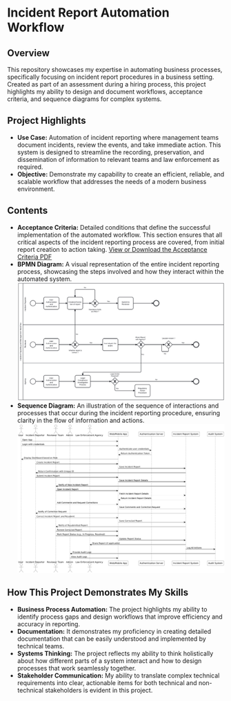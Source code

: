 # Incident Report Automation Workflow

## Overview
This repository showcases my expertise in automating business processes, specifically focusing on incident report procedures in a business setting. Created as part of an assessment during a hiring process, this project highlights my ability to design and document workflows, acceptance criteria, and sequence diagrams for complex systems.

## Project Highlights
- **Use Case:** Automation of incident reporting where management teams document incidents, review the events, and take immediate action. This system is designed to streamline the recording, preservation, and dissemination of information to relevant teams and law enforcement as required.
- **Objective:** Demonstrate my capability to create an efficient, reliable, and scalable workflow that addresses the needs of a modern business environment.

## Contents
- **Acceptance Criteria:** Detailed conditions that define the successful implementation of the automated workflow. This section ensures that all critical aspects of the incident reporting process are covered, from initial report creation to action taking. [View or Download the Acceptance Criteria PDF](Acceptance%20Criteria.pdf)
- **BPMN Diagram:** A visual representation of the entire incident reporting process, showcasing the steps involved and how they interact within the automated system. ![BPMN Diagram](BPMN_Diagram.svg)
- **Sequence Diagram:** An illustration of the sequence of interactions and processes that occur during the incident reporting procedure, ensuring clarity in the flow of information and actions. ![Sequence Diagram](Sequence_Diagram.png)


## How This Project Demonstrates My Skills
- **Business Process Automation:** The project highlights my ability to identify process gaps and design workflows that improve efficiency and accuracy in reporting.
- **Documentation:** It demonstrates my proficiency in creating detailed documentation that can be easily understood and implemented by technical teams.
- **Systems Thinking:** The project reflects my ability to think holistically about how different parts of a system interact and how to design processes that work seamlessly together.
- **Stakeholder Communication:** My ability to translate complex technical requirements into clear, actionable items for both technical and non-technical stakeholders is evident in this project.
